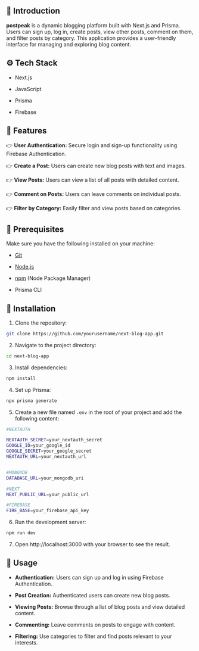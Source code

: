 ## <a  name="introduction">🎉 Introduction</a>

**postpeak** is a dynamic blogging platform built with Next.js and Prisma. Users can sign up, log in, create posts, view other posts, comment on them, and filter posts by category. This application provides a user-friendly interface for managing and exploring blog content.

## <a  name="tech-stack">⚙️ Tech Stack</a>

- Next.js

- JavaScript

- Prisma

- Firebase

## <a  name="features">🔋 Features</a>

👉 **User Authentication:** Secure login and sign-up functionality using Firebase Authentication.

👉 **Create a Post:** Users can create new blog posts with text and images.

👉 **View Posts:** Users can view a list of all posts with detailed content.

👉 **Comment on Posts:** Users can leave comments on individual posts.

👉 **Filter by Category:** Easily filter and view posts based on categories.

## <a  name="prerequisites">🔧 Prerequisites</a>

Make sure you have the following installed on your machine:

- [Git](https://git-scm.com/)

- [Node.js](https://nodejs.org/en)

- [npm](https://www.npmjs.com/) (Node Package Manager)

- Prisma CLI

## <a  name="installation">🚀 Installation</a>

1.  Clone the repository:

```bash
git clone https://github.com/yourusername/next-blog-app.git
```

2.  Navigate to the project directory:

```bash
cd next-blog-app
```

3.  Install dependencies:

```bash
npm install
```

4.  Set up Prisma:

```bash
npx prisma generate
```

5.  Create a new file named `.env` in the root of your project and add the following content:

```bash
#NEXTAUTH

NEXTAUTH_SECRET=your_nextauth_secret
GOOGLE_ID=your_google_id
GOOGLE_SECRET=your_google_secret
NEXTAUTH_URL=your_nextauth_url


#MONGODB
DATABASE_URL=your_mongodb_uri

#NEXT
NEXT_PUBLIC_URL=your_public_url

#FIREBASE
FIRE_BASE=your_firebase_api_key
```

6.  Run the development server:

```bash
npm run dev
```

7.  Open http://localhost:3000 with your browser to see the result.

## <a  name="usage">📘 Usage</a>

- **Authentication:** Users can sign up and log in using Firebase Authentication.

- **Post Creation:** Authenticated users can create new blog posts.

- **Viewing Posts:** Browse through a list of blog posts and view detailed content.

- **Commenting:** Leave comments on posts to engage with content.

- **Filtering:** Use categories to filter and find posts relevant to your interests.
